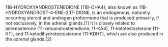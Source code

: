 11Β-HYDROXYANDROSTENEDIONE (11Β-OHA4), also known as 11Β-HYDROXYANDROST-4-ENE-3,17-DIONE, is an endogenous, naturally occurring steroid and androgen prohormone that is produced primarily, if not exclusively, in the adrenal glands.[1] It is closely related to adrenosterone (11-ketoandrostenedione; 11-KA4), 11-ketotestosterone (11-KT), and 11-ketodihydrotestosterone (11-KDHT), which are also produced in the adrenal glands.[2]

